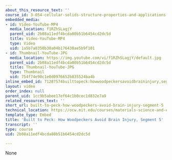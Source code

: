 ```yaml
---
about_this_resource_text: ''
course_id: 3-054-cellular-solids-structure-properties-and-applications-spring-2015
embedded_media:
- id: Video-YouTube-MP4
  media_location: f1RZhSLagjY
  parent_uid: 2b08a11edf4bcda80b51b6454cd2dc5d
  title: Video-YouTube-MP4
  type: Video
  uid: 1a5b7a8350b30a04b176438ae5b9f101
- id: Thumbnail-YouTube-JPG
  media_location: https://img.youtube.com/vi/f1RZhSLagjY/default.jpg
  parent_uid: 2b08a11edf4bcda80b51b6454cd2dc5d
  title: Thumbnail-YouTube-JPG
  type: Thumbnail
  uid: 754f74e90c1e0d0976652b835524ba4b
inline_embed_id: 71287574builttopeck:howwoodpeckersavoidbraininjury,segment521041234
layout: video
order_index: null
parent_uid: 1cc9b5abee17ef64c1b0cec1d832e7a9
related_resources_text: ''
short_url: built-to-peck-how-woodpeckers-avoid-brain-injury-segment-5
technical_location: https://ocw.mit.edu/courses/materials-science-and-engineering/3-054-cellular-solids-structure-properties-and-applications-spring-2015/woodpecker-videos/built-to-peck-how-woodpeckers-avoid-brain-injury-segment-5
template_type: Embed
title: 'Built to Peck: How Woodpeckers Avoid Brain Injury, Segment 5'
transcript: ''
type: course
uid: 2b08a11edf4bcda80b51b6454cd2dc5d

---
```

None